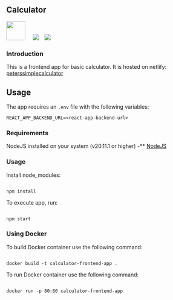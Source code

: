 ## Calculator

<img src="https://img.icons8.com/ultraviolet/80/000000/react--v1.png"
     height="50px"
/></span>
&nbsp;&nbsp;&nbsp;
<img src="https://img.icons8.com/color/48/000000/javascript--v1.png"
/>&nbsp;&nbsp;&nbsp;
<img src="https://img.icons8.com/fluency/48/000000/docker.png"/></span>
&nbsp;&nbsp;&nbsp;

### Introduction

This is a frontend app for basic calculator.
It is hosted on netlify: [peterssimplecalculator](https://peterssimplecalculator.netlify.app/)

## Usage

The app requires an `.env` file with the following variables:

```
REACT_APP_BACKEND_URL=<react-app-backend-url>
```

### Requirements

NodeJS installed on your system (v20.11.1 or higher) -\*\* [NodeJS](https://nodejs.org)

### Usage

Install node_modules:

```

npm install

```

To execute app, run:

```

npm start

```

### Using Docker

To build Docker container use the following command:

```

docker build -t calculator-frontend-app .

```

To run Docker container use the following command:

```

docker run -p 80:80 calculator-frontend-app

```
